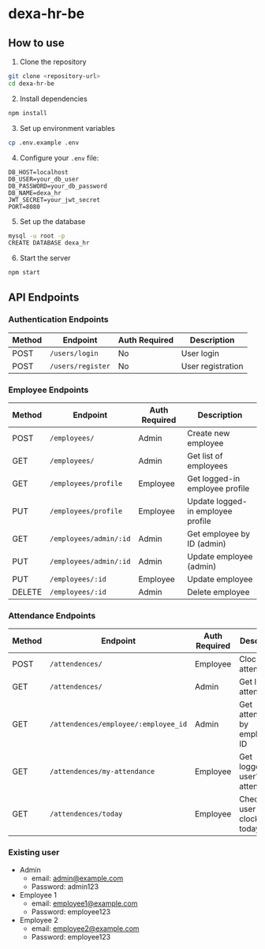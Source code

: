 # dexa-hr-be

## How to use

1. Clone the repository
```bash
git clone <repository-url>
cd dexa-hr-be
```

2. Install dependencies
```bash
npm install
```

3. Set up environment variables
```bash
cp .env.example .env
```

4. Configure your `.env` file:
```env
DB_HOST=localhost
DB_USER=your_db_user
DB_PASSWORD=your_db_password
DB_NAME=dexa_hr
JWT_SECRET=your_jwt_secret
PORT=8080
```

5. Set up the database
```bash
mysql -u root -p
CREATE DATABASE dexa_hr
```

6. Start the server
```bash
npm start
```

## API Endpoints

### Authentication Endpoints
| Method | Endpoint | Auth Required | Description |
|--------|----------|---------------|-------------|
| POST | `/users/login` | No | User login |
| POST | `/users/register` | No | User registration |

### Employee Endpoints
| Method | Endpoint | Auth Required | Description |
|--------|----------|---------------|-------------|
| POST | `/employees/` | Admin | Create new employee | 
| GET | `/employees/` | Admin | Get list of employees |
| GET | `/employees/profile` | Employee | Get logged-in employee profile | 
| PUT | `/employees/profile` | Employee | Update logged-in employee profile |
| GET | `/employees/admin/:id` | Admin | Get employee by ID (admin) | 
| PUT | `/employees/admin/:id` | Admin | Update employee (admin) |
| PUT | `/employees/:id` | Employee | Update employee |
| DELETE | `/employees/:id` | Admin | Delete employee |

### Attendance Endpoints
| Method | Endpoint | Auth Required | Description |
|--------|----------|---------------|-------------|
| POST | `/attendences/` | Employee | Clock in attendance |
| GET | `/attendences/` | Admin | Get list of all attendances |
| GET | `/attendences/employee/:employee_id` | Admin | Get attendance by employee ID | 
| GET | `/attendences/my-attendance` | Employee | Get logged-in user's attendance |
| GET | `/attendences/today` | Employee | Check if user clocked in today |

### Existing user
- Admin
  - email: admin@example.com
  - Password: admin123
- Employee 1
  - email: employee1@example.com
  - Password: employee123
- Employee 2
  - email: employee2@example.com
  - Password: employee123